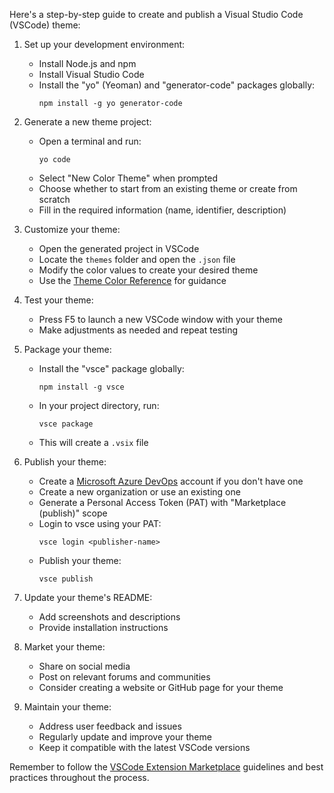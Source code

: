 Here's a step-by-step guide to create and publish a Visual Studio Code (VSCode) theme:

1. Set up your development environment:
   - Install Node.js and npm
   - Install Visual Studio Code
   - Install the "yo" (Yeoman) and "generator-code" packages globally:
     ```
     npm install -g yo generator-code
     ```

2. Generate a new theme project:
   - Open a terminal and run:
     ```
     yo code
     ```
   - Select "New Color Theme" when prompted
   - Choose whether to start from an existing theme or create from scratch
   - Fill in the required information (name, identifier, description)

3. Customize your theme:
   - Open the generated project in VSCode
   - Locate the `themes` folder and open the `.json` file
   - Modify the color values to create your desired theme
   - Use the [Theme Color Reference](https://code.visualstudio.com/api/references/theme-color) for guidance

4. Test your theme:
   - Press F5 to launch a new VSCode window with your theme
   - Make adjustments as needed and repeat testing

5. Package your theme:
   - Install the "vsce" package globally:
     ```
     npm install -g vsce
     ```
   - In your project directory, run:
     ```
     vsce package
     ```
   - This will create a `.vsix` file

6. Publish your theme:
   - Create a [Microsoft Azure DevOps](https://dev.azure.com/) account if you don't have one
   - Create a new organization or use an existing one
   - Generate a Personal Access Token (PAT) with "Marketplace (publish)" scope
   - Login to vsce using your PAT:
     ```
     vsce login <publisher-name>
     ```
   - Publish your theme:
     ```
     vsce publish
     ```

7. Update your theme's README:
   - Add screenshots and descriptions
   - Provide installation instructions

8. Market your theme:
   - Share on social media
   - Post on relevant forums and communities
   - Consider creating a website or GitHub page for your theme

9. Maintain your theme:
   - Address user feedback and issues
   - Regularly update and improve your theme
   - Keep it compatible with the latest VSCode versions

Remember to follow the [VSCode Extension Marketplace](https://marketplace.visualstudio.com/VSCode) guidelines and best practices throughout the process.